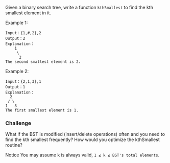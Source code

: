 Given a binary search tree, write a function `kthSmallest` to find the kth smallest element in it.


Example 1:
```
Input：{1,#,2},2
Output：2
Explanation：
	1
	 \
	  2
The second smallest element is 2.
```
Example 2:
```
Input：{2,1,3},1
Output：1
Explanation：
  2
 / \
1   3
The first smallest element is 1.
```
### Challenge
What if the BST is modified (insert/delete operations) often and you need to find the kth smallest frequently? How would you optimize the kthSmallest routine?

Notice
You may assume k is always valid, `1 ≤ k ≤ BST's total elements`.